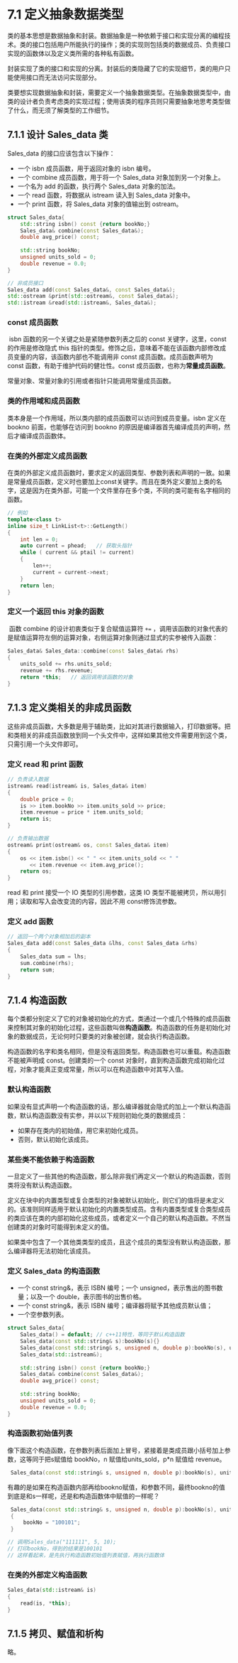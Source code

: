 # 7.1 定义抽象数据类型

​	类的基本思想是数据抽象和封装。数据抽象是一种依赖于接口和实现分离的编程技术。类的接口包括用户所能执行的操作；类的实现则包括类的数据成员、负责接口实现的函数体以及定义类所需的各种私有函数。

​	封装实现了类的接口和实现的分离。封装后的类隐藏了它的实现细节，类的用户只能使用接口而无法访问实现部分。

​	类要想实现数据抽象和封装，需要定义一个抽象数据类型。在抽象数据类型中，由类的设计者负责考虑类的实现过程；使用该类的程序员则只需要抽象地思考类型做了什么，而无须了解类型的工作细节。

## 7.1.1 设计 Sales_data 类

Sales_data 的接口应该包含以下操作：

* 一个 isbn 成员函数，用于返回对象的 isbn 编号。
* 一个 combine 成员函数，用于将一个 Sales_data 对象加到另一个对象上。
* 一个名为 add 的函数，执行两个 Sales_data 对象的加法。
* 一个 read 函数，将数据从 istream 读入到 Sales_data 对象中。
* 一个 print 函数，将 Sales_data 对象的值输出到 ostream。

```c++
struct Sales_data{
    std::string isbn() const {return bookNo;}
    Sales_data& combine(const Sales_data&);
    double avg_price() const;
    
    std::string bookNo;
    unsigned units_sold = 0;
    double revenue = 0.0;
}

// 非成员接口
Sales_data add(const Sales_data&, const Sales_data&);
std::ostream &print(std::ostream&, const Sales_data&);
std::istream &read(std::istream&, Sales_data&);
```

### const 成员函数

​	isbn 函数的另一个关键之处是紧随参数列表之后的 const 关键字，这里，const 的作用是修改隐式 this 指针的类型。修饰之后，意味着不能在该函数内部修改成员变量的内容，该函数内部也不能调用非 const 成员函数。成员函数声明为 const 函数，有助于维护代码的健壮性。const 成员函数，也称为**常量成员函数**。

常量对象、常量对象的引用或者指针只能调用常量成员函数。

### 类的作用域和成员函数

类本身是一个作用域，所以类内部的成员函数可以访问到成员变量。isbn 定义在 bookno 前面，也能够在访问到 bookno 的原因是编译器首先编译成员的声明，然后才编译成员函数体。

### 在类的外部定义成员函数

在类的外部定义成员函数时，要求定义的返回类型、参数列表和声明的一致。如果是常量成员函数，定义时也要加上const关键字。而且在类外定义要加上类的名字，这是因为在类外部，可能一个文件里存在多个类，不同的类可能有名字相同的函数。

```c++
// 例如
template<class t>
inline size_t LinkList<t>::GetLength()
{
    int len = 0;
    auto current = phead;   // 获取头指针
    while ( current && ptail != current)
    {
        len++;
        current = current->next;
    }
    return len;
}
```

### 定义一个返回 this 对象的函数

​	函数 combine 的设计初衷类似于复合赋值运算符 `+=` ，调用该函数的对象代表的是赋值运算符左侧的运算对象，右侧运算对象则通过显式的实参被传入函数：

```c++
Sales_data& Sales_data::combine(const Sales_data& rhs)
{
    units_sold += rhs.units_sold;
    revenue += rhs.revenue;
    return *this;	// 返回调用该函数的对象
}
```

## 7.1.3 定义类相关的非成员函数

​	这些非成员函数，大多数是用于辅助类，比如对其进行数据输入，打印数据等。把和类相关的非成员函数放到同一个头文件中，这样如果其他文件需要用到这个类，只需引用一个头文件即可。

### 定义 read 和 print 函数

```c++
// 负责读入数据
istream& read(istream& is, Sales_data& item)
{
    double price = 0;
    is >> item.bookNo >> item.units_sold >> price;
    item.revenue = price * item.units_sold;
    return is;
}

// 负责输出数据
ostream& print(ostream& os, const Sales_data& item)
{
    os << item.isbn() << " " << item.units_sold << " " 
       << item.revenue << item.avg_price();
    return os;
}
```

read 和 print 接受一个 IO 类型的引用参数，这类 IO 类型不能被拷贝，所以用引用；读取和写入会改变流的内容，因此不用 const修饰流参数。

### 定义 add 函数

```c++
// 返回一个两个对象相加后的副本
Sales_data add(const Sales_data &lhs, const Sales_data &rhs)
{
    Sales_data sum = lhs;
    sum.combine(rhs);
    return sum;
}
```

## 7.1.4 构造函数

​	每个类都分别定义了它的对象被初始化的方式，类通过一个或几个特殊的成员函数来控制其对象的初始化过程，这些函数叫做**构造函数**。构造函数的任务是初始化对象的数据成员，无论何时只要类的对象被创建，就会执行构造函数。

​	构造函数的名字和类名相同，但是没有返回类型。构造函数也可以重载。构造函数不能被声明成 const。创建类的一个 const 对象时，直到构造函数完成初始化过程，对象才能真正变成常量，所以可以在构造函数中对其写入值。

### 默认构造函数

​	如果没有显式声明一个构造函数的话，那么编译器就会隐式的加上一个默认构造函数，默认构造函数没有实参，并以以下规则初始化类的数据成员：

* 如果存在类内的初始值，用它来初始化成员。
* 否则，默认初始化该成员。

### 某些类不能依赖于构造函数

​	一旦定义了一些其他的构造函数，那么除非我们再定义一个默认的构造函数，否则类将没有默认构造函数。

​	定义在块中的内置类型或复合类型的对象被默认初始化，则它们的值将是未定义的。该准则同样适用于默认初始化的内置类型成员。含有内置类型或复合类型成员的类应该在类的内部初始化这些成员，或者定义一个自己的默认构造函数。不然当创建类的对象时可能得到未定义的值。

​	如果类中包含了一个其他类类型的成员，且这个成员的类型没有默认构造函数，那么编译器将无法初始化该成员。

### 定义 Sales_data 的构造函数

* 一个 const string&，表示 ISBN 编号；一个 unsigned，表示售出的图书数量；以及一个 double，表示图书的出售价格。
* 一个 const string&，表示 ISBN 编号；编译器将赋予其他成员默认值；
* 一个空参数列表。

```c++
struct Sales_data{
    Sales_data() = default;	// c++11特性，等同于默认构造函数
    Sales_data(const std::string& s):bookNo(s){}
    Sales_data(const std::string& s, unsigned n, double p):bookNo(s), units_sold(n), revenue(p*n){}
    Sales_data(std::istream&);
    
    std::string isbn() const {return bookNo;}
    Sales_data& combine(const Sales_data&);
    double avg_price() const;
    
    std::string bookNo;
    unsigned units_sold = 0;
    double revenue = 0.0;
}
```

### 构造函数初始值列表

像下面这个构造函数，在参数列表后面加上冒号，紧接着是类成员跟小括号加上参数，这等同于把s赋值给 bookNo，n 赋值给units_sold，p*n 赋值给 revenue。

```c++
 Sales_data(const std::string& s, unsigned n, double p):bookNo(s), units_sold(n), revenue(p*n){}
```

有趣的是如果在构造函数内部再给bookno赋值，和参数不同，最终bookno的值到底是和s一样呢，还是和构造函数体中赋值的一样呢？

```c++
 Sales_data(const std::string& s, unsigned n, double p):bookNo(s), units_sold(n), revenue(p*n)
 {
     bookNo = "100101";
 }

// 调用Sales_data("111111", 5, 10);
// 打印bookNo，得到的结果是100101
// 这样看起来，是先执行构造函数初始值列表赋值，再执行函数体
```

### 在类的外部定义构造函数

```c++
Sales_data(std::istream& is)
{
    read(is, *this);
}
```

## 7.1.5 拷贝、赋值和析构

略。
